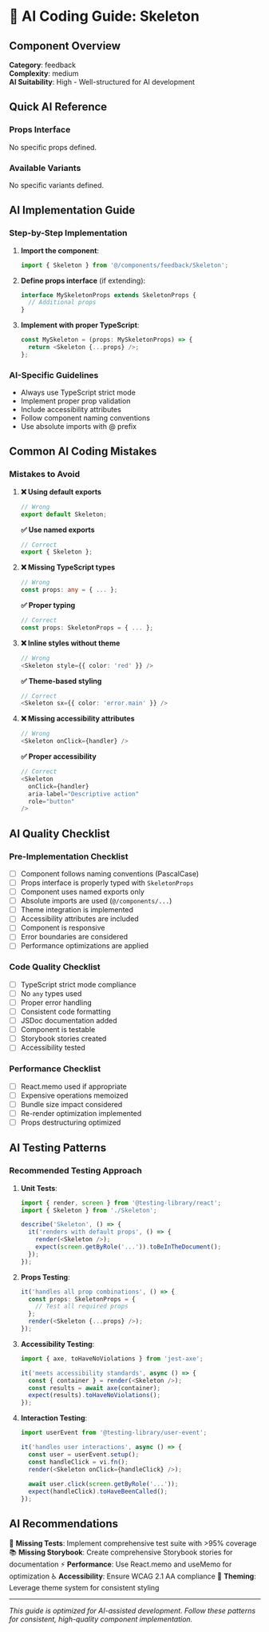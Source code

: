 # 🤖 AI Coding Guide: Skeleton

## Component Overview

**Category**: feedback  
**Complexity**: medium  
**AI Suitability**: High - Well-structured for AI development

## Quick AI Reference

### Props Interface
No specific props defined.

### Available Variants
No specific variants defined.

## AI Implementation Guide

### Step-by-Step Implementation

1. **Import the component**:
   ```typescript
   import { Skeleton } from '@/components/feedback/Skeleton';
   ```

2. **Define props interface** (if extending):
   ```typescript
   interface MySkeletonProps extends SkeletonProps {
     // Additional props
   }
   ```

3. **Implement with proper TypeScript**:
   ```typescript
   const MySkeleton = (props: MySkeletonProps) => {
     return <Skeleton {...props} />;
   };
   ```

### AI-Specific Guidelines

- Always use TypeScript strict mode
- Implement proper prop validation
- Include accessibility attributes
- Follow component naming conventions
- Use absolute imports with @ prefix

## Common AI Coding Mistakes

### Mistakes to Avoid

1. **❌ Using default exports**
   ```typescript
   // Wrong
   export default Skeleton;
   ```
   
   **✅ Use named exports**
   ```typescript
   // Correct
   export { Skeleton };
   ```

2. **❌ Missing TypeScript types**
   ```typescript
   // Wrong
   const props: any = { ... };
   ```
   
   **✅ Proper typing**
   ```typescript
   // Correct
   const props: SkeletonProps = { ... };
   ```

3. **❌ Inline styles without theme**
   ```typescript
   // Wrong
   <Skeleton style={{ color: 'red' }} />
   ```
   
   **✅ Theme-based styling**
   ```typescript
   // Correct
   <Skeleton sx={{ color: 'error.main' }} />
   ```

4. **❌ Missing accessibility attributes**
   ```typescript
   // Wrong
   <Skeleton onClick={handler} />
   ```
   
   **✅ Proper accessibility**
   ```typescript
   // Correct
   <Skeleton 
     onClick={handler}
     aria-label="Descriptive action"
     role="button"
   />
   ```

## AI Quality Checklist

### Pre-Implementation Checklist

- [ ] Component follows naming conventions (PascalCase)
- [ ] Props interface is properly typed with `SkeletonProps`
- [ ] Component uses named exports only
- [ ] Absolute imports are used (`@/components/...`)
- [ ] Theme integration is implemented
- [ ] Accessibility attributes are included
- [ ] Component is responsive
- [ ] Error boundaries are considered
- [ ] Performance optimizations are applied

### Code Quality Checklist

- [ ] TypeScript strict mode compliance
- [ ] No `any` types used
- [ ] Proper error handling
- [ ] Consistent code formatting
- [ ] JSDoc documentation added
- [ ] Component is testable
- [ ] Storybook stories created
- [ ] Accessibility tested

### Performance Checklist

- [ ] React.memo used if appropriate
- [ ] Expensive operations memoized
- [ ] Bundle size impact considered
- [ ] Re-render optimization implemented
- [ ] Props destructuring optimized

## AI Testing Patterns

### Recommended Testing Approach

1. **Unit Tests**:
   ```typescript
   import { render, screen } from '@testing-library/react';
   import { Skeleton } from './Skeleton';
   
   describe('Skeleton', () => {
     it('renders with default props', () => {
       render(<Skeleton />);
       expect(screen.getByRole('...')).toBeInTheDocument();
     });
   });
   ```

2. **Props Testing**:
   ```typescript
   it('handles all prop combinations', () => {
     const props: SkeletonProps = {
       // Test all required props
     };
     render(<Skeleton {...props} />);
   });
   ```

3. **Accessibility Testing**:
   ```typescript
   import { axe, toHaveNoViolations } from 'jest-axe';
   
   it('meets accessibility standards', async () => {
     const { container } = render(<Skeleton />);
     const results = await axe(container);
     expect(results).toHaveNoViolations();
   });
   ```

4. **Interaction Testing**:
   ```typescript
   import userEvent from '@testing-library/user-event';
   
   it('handles user interactions', async () => {
     const user = userEvent.setup();
     const handleClick = vi.fn();
     render(<Skeleton onClick={handleClick} />);
     
     await user.click(screen.getByRole('...'));
     expect(handleClick).toHaveBeenCalled();
   });
   ```

## AI Recommendations

🧪 **Missing Tests**: Implement comprehensive test suite with >95% coverage
📚 **Missing Storybook**: Create comprehensive Storybook stories for documentation
⚡ **Performance**: Use React.memo and useMemo for optimization
♿ **Accessibility**: Ensure WCAG 2.1 AA compliance
🎨 **Theming**: Leverage theme system for consistent styling

---

*This guide is optimized for AI-assisted development. Follow these patterns for consistent, high-quality component implementation.*
